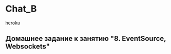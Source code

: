 # Chat_B

[heroku](https://coursar-hero.herokuapp.com/)

## Домашнее задание к занятию "8. EventSource, Websockets"
